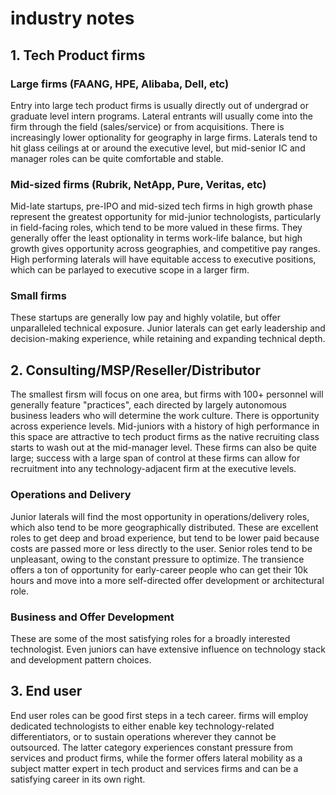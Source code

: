 
# industry notes


## 1. Tech Product firms
### Large firms (FAANG, HPE, Alibaba, Dell, etc)
Entry into large tech product firms is usually directly out of undergrad or graduate level intern programs.  Lateral entrants will usually come into the firm through the field (sales/service) or from acquisitions.  There is increasingly lower optionality for geography in large firms.  Laterals tend to hit glass ceilings at or around the executive level, but mid-senior IC and manager roles can be quite comfortable and stable.

### Mid-sized firms (Rubrik, NetApp, Pure, Veritas, etc)
Mid-late startups, pre-IPO and mid-sized tech firms in high growth phase represent the greatest opportunity for mid-junior technologists, particularly in field-facing roles, which tend to be more valued in these firms. They generally offer the least optionality in terms work-life balance, but high growth gives opportunity across geographies, and competitive pay ranges.  High performing laterals will have equitable access to executive positions, which can be parlayed to executive scope in a larger firm.

### Small firms 
These startups are generally low pay and highly volatile, but offer unparalleled technical exposure.  Junior laterals can get early leadership and decision-making experience, while retaining and expanding technical depth.

## 2. Consulting/MSP/Reseller/Distributor
The smallest firsm will focus on one area, but firms with 100+ personnel will generally feature "practices", each directed by largely autonomous business leaders who will determine the work culture.  There is opportunity across experience levels.  Mid-juniors with a history of high performance in this space are attractive to tech product firms as the native recruiting class starts to wash out at the mid-manager level.  These firms can also be quite large;  success with a large span of control at these firms can allow for recruitment into any technology-adjacent firm at the executive levels.

### Operations and Delivery
Junior laterals will find the most opportunity in operations/delivery roles, which also tend to be more geographically distributed.  These are excellent roles to get deep and broad experience, but tend to be lower paid because costs are passed more or less directly to the user.  Senior roles tend to be unpleasant, owing to the constant pressure to optimize.  The transience offers a ton of opportunity for early-career people who can get their 10k hours and move into a more self-directed offer development or architectural role.

### Business and Offer Development
These are some of the most satisfying roles for a broadly interested technologist.  Even juniors can have extensive influence on technology stack and development pattern choices.

## 3. End user
End user roles can be good first steps in a tech career.  firms will employ dedicated technologists to either enable key technology-related differentiators, or to sustain operations wherever they cannot be outsourced.  The latter category experiences constant pressure from services and product firms, while the former offers lateral mobility as a subject matter expert in tech product and services firms and can be a satisfying career in its own right.






